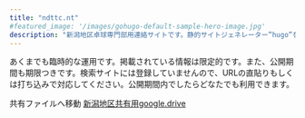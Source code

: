 ```yaml
---
title: "ndttc.nt"
#featured_image: '/images/gohugo-default-sample-hero-image.jpg'
description: "新潟地区卓球専門部用連絡サイトです。静的サイトジェネレーター”hugo”を用いて掲示板を構築しました。高体連新潟地区卓球部関係者のみなさんに情報を提供します。"
---
```

あくまでも臨時的な運用です。掲載されている情報は限定的です。また、公開期間も期限つきです。検索サイトには登録していませんので、URLの直貼りもしくは打ち込みで対応してください。公開期間内でしたらどなたでも利用できます。

共有ファイルへ移動
[新潟地区共有用google.drive](https://drive.google.com/drive/folders/1-em1UO2QYqDjGyVk4uysvBYTzM4ASym9?usp=sharing)
